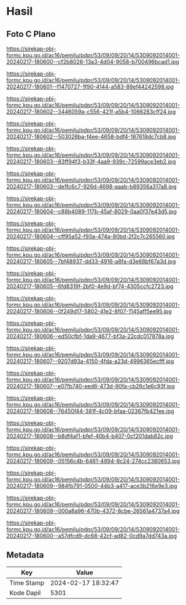# Hasil

## Foto C Plano

https://sirekap-obj-formc.kpu.go.id/ac16/pemilu/pdpr/53/09/09/20/14/5309092014001-20240217-180600--cf2b8026-13a3-4d04-9058-b700496bcad1.jpg

https://sirekap-obj-formc.kpu.go.id/ac16/pemilu/pdpr/53/09/09/20/14/5309092014001-20240217-180601--f1470727-1f90-4144-a583-89ef44242598.jpg

https://sirekap-obj-formc.kpu.go.id/ac16/pemilu/pdpr/53/09/09/20/14/5309092014001-20240217-180602--3446059a-c556-421f-a5b4-1066283cff24.jpg

https://sirekap-obj-formc.kpu.go.id/ac16/pemilu/pdpr/53/09/09/20/14/5309092014001-20240217-180602--503026ba-f4ee-4658-bdf4-187618dc7cb8.jpg

https://sirekap-obj-formc.kpu.go.id/ac16/pemilu/pdpr/53/09/09/20/14/5309092014001-20240217-180603--83ff94f3-b33f-4aa9-939c-72599ace3eb2.jpg

https://sirekap-obj-formc.kpu.go.id/ac16/pemilu/pdpr/53/09/09/20/14/5309092014001-20240217-180603--de1fc6c7-926d-4698-aaab-b89356a317a8.jpg

https://sirekap-obj-formc.kpu.go.id/ac16/pemilu/pdpr/53/09/09/20/14/5309092014001-20240217-180604--c88b4089-117b-45af-8029-0aa0f37e43d5.jpg

https://sirekap-obj-formc.kpu.go.id/ac16/pemilu/pdpr/53/09/09/20/14/5309092014001-20240217-180604--cff95a52-f93a-474a-80bd-2f2c7c265560.jpg

https://sirekap-obj-formc.kpu.go.id/ac16/pemilu/pdpr/53/09/09/20/14/5309092014001-20240217-180605--7bf48937-dd33-4916-a8fa-d3e68bf67a3d.jpg

https://sirekap-obj-formc.kpu.go.id/ac16/pemilu/pdpr/53/09/09/20/14/5309092014001-20240217-180605--6fd8319f-2bf0-4e9d-bf74-4305ccfc2723.jpg

https://sirekap-obj-formc.kpu.go.id/ac16/pemilu/pdpr/53/09/09/20/14/5309092014001-20240217-180606--0f249d17-5802-41e2-8f07-1145aff5ee95.jpg

https://sirekap-obj-formc.kpu.go.id/ac16/pemilu/pdpr/53/09/09/20/14/5309092014001-20240217-180606--ed50cfbf-1da9-4677-bf3a-22cdc017878a.jpg

https://sirekap-obj-formc.kpu.go.id/ac16/pemilu/pdpr/53/09/09/20/14/5309092014001-20240217-180607--9207d93a-4150-4fda-a23d-4996365ecfff.jpg

https://sirekap-obj-formc.kpu.go.id/ac16/pemilu/pdpr/53/09/09/20/14/5309092014001-20240217-180607--e07fb740-eed6-473d-90fa-cb26c1e6c93f.jpg

https://sirekap-obj-formc.kpu.go.id/ac16/pemilu/pdpr/53/09/09/20/14/5309092014001-20240217-180608--76450f44-381f-4c09-bfaa-02367fb421ee.jpg

https://sirekap-obj-formc.kpu.go.id/ac16/pemilu/pdpr/53/09/09/20/14/5309092014001-20240217-180608--b8df4af1-bfef-40b4-b407-0cf201dab82c.jpg

https://sirekap-obj-formc.kpu.go.id/ac16/pemilu/pdpr/53/09/09/20/14/5309092014001-20240217-180609--05156c4b-6461-4894-8c24-274cc2380653.jpg

https://sirekap-obj-formc.kpu.go.id/ac16/pemilu/pdpr/53/09/09/20/14/5309092014001-20240217-180609--984fb791-0500-44b3-a417-ace3b216e9e3.jpg

https://sirekap-obj-formc.kpu.go.id/ac16/pemilu/pdpr/53/09/09/20/14/5309092014001-20240217-180609--000a8a96-470b-4372-8cbe-26561a4737a4.jpg

https://sirekap-obj-formc.kpu.go.id/ac16/pemilu/pdpr/53/09/09/20/14/5309092014001-20240217-180600--a57dfcd9-dc68-42cf-ad82-0cd9a7dd743a.jpg


## Metadata

| Key        | Value               |
| ---------- | ------------------- |
| Time Stamp | 2024-02-17 18:32:47 |
| Kode Dapil | 5301                |



